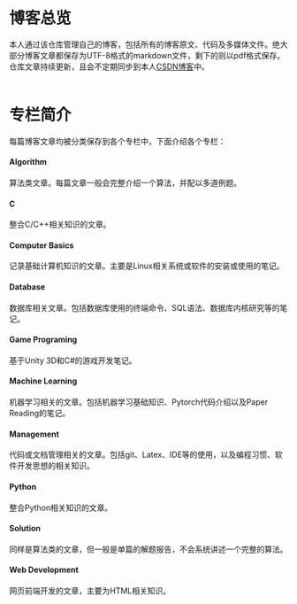 # 博客总览

本人通过该仓库管理自己的博客，包括所有的博客原文、代码及多媒体文件。绝大部分博客文章都保存为UTF-8格式的markdown文件，剩下的则以pdf格式保存。仓库文章持续更新，且会不定期同步到本人[CSDN博客](https://blog.csdn.net/Zerg_Wang)中。
<br/><br/>

# 专栏简介
每篇博客文章均被分类保存到各个专栏中，下面介绍各个专栏：

#### Algorithm
算法类文章。每篇文章一般会完整介绍一个算法，并配以多道例题。

#### C
整合C/C++相关知识的文章。

#### Computer Basics
记录基础计算机知识的文章。主要是Linux相关系统或软件的安装或使用的笔记。

#### Database
数据库相关文章。包括数据库使用的终端命令、SQL语法、数据库内核研究等的笔记。

#### Game Programing
基于Unity 3D和C#的游戏开发笔记。

#### Machine Learning
机器学习相关的文章。包括机器学习基础知识、Pytorch代码介绍以及Paper Reading的笔记。

#### Management
代码或文档管理相关的文章。包括git、Latex、IDE等的使用，以及编程习惯、软件开发思想的相关知识。

#### Python
整合Python相关知识的文章。

#### Solution
同样是算法类的文章，但一般是单篇的解题报告，不会系统讲述一个完整的算法。

#### Web Development
网页前端开发的文章，主要为HTML相关知识。
